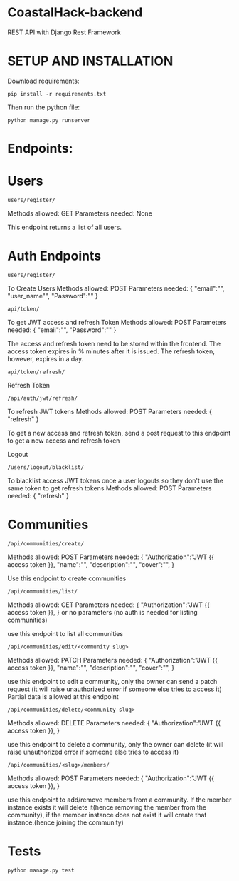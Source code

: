 # CoastalHack-backend

REST API with Django Rest Framework 

# SETUP AND INSTALLATION 

Download requirements:
```
pip install -r requirements.txt
```
Then run the python file:
```
python manage.py runserver 
```

# Endpoints:

# Users
```
users/register/
```
Methods allowed: GET
Parameters needed: None

This endpoint returns a list of all users.

# Auth Endpoints 
```
users/register/
```
To Create Users 
Methods allowed: POST
Parameters needed: 
{
"email":"",
"user_name"",
"Password":""
}

```
api/token/
```
To get JWT access and refresh Token
Methods allowed: POST
Parameters needed: 
{
"email":"",
"Password":""
}

The access and refresh token need to be stored within the frontend. The access token expires in % minutes after it is issued. The refresh token, however, expires in a day.

```
api/token/refresh/
```
Refresh Token

```
/api/auth/jwt/refresh/
```
To refresh JWT tokens 
Methods allowed: POST
Parameters needed: 
{
"refresh"
}

To get a new access and refresh token, send a post request to this endpoint to get a new access and refresh token 

Logout

```
/users/logout/blacklist/
```
To blacklist access JWT tokens once a user logouts so they don't use the same token to get refresh tokens
Methods allowed: POST
Parameters needed: 
{
"refresh"
}

# Communities
```
/api/communities/create/
```
Methods allowed: POST
Parameters needed: 
{
"Authorization":"JWT {{ access token }},
"name":"",
"description":"",
"cover":"",
}

Use this endpoint to create communities

```
/api/communities/list/
```
Methods allowed: GET
Parameters needed: 
{
"Authorization":"JWT {{ access token }},
}
or no parameters (no auth is needed for listing communities)

use this endpoint to list all communities 

```
/api/communities/edit/<community slug>
```
Methods allowed: PATCH
Parameters needed: 
{
"Authorization":"JWT {{ access token }},
"name":"",
"description":"",
"cover":"",
}

use this endpoint to edit a community, only the owner can send a patch request (it will raise unauthorized error if someone else tries to access it)
Partial data is allowed at this endpoint

```
/api/communities/delete/<community slug>
```
Methods allowed: DELETE
Parameters needed: 
{
"Authorization":"JWT {{ access token }},
}

use this endpoint to delete a community, only the owner can delete (it will raise unauthorized error if someone else tries to access it)

```
/api/communities/<slug>/members/
```
Methods allowed: POST
Parameters needed: 
{
"Authorization":"JWT {{ access token }},
}

use this endpoint to add/remove members from a community. If the member instance exists it will delete it(hence removing the member from the community), if the member instance does not exist it will create that instance.(hence joining the community)

# Tests
```
python manage.py test
```